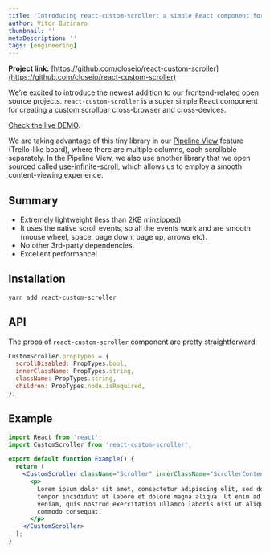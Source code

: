 ```yaml
---
title: 'Introducing react-custom-scroller: a simple React component for creating custom scrollbars'
author: Vitor Buzinaro
thumbnail: ''
metaDescription: ''
tags: [engineering]
---
```


**Project link:** [https://github.com/closeio/react-custom-scroller](https://github.com/closeio/react-custom-scroller)

We’re excited to introduce the newest addition to our frontend-related open source projects. `react-custom-scroller` is a super simple React component for creating a custom scrollbar cross-browser and cross-devices.

[Check the live DEMO](https://closeio.github.io/react-custom-scroller/).

We are taking advantage of this tiny library in our [Pipeline View](https://close.com/pipeline/) feature (Trello-like board), where there are multiple columns, each scrollable separately. In the Pipeline View, we also use another library that we open sourced called [use-infinite-scroll](https://github.com/closeio/use-infinite-scroll), which allows us to employ a smooth content-viewing experience.

## Summary

- Extremely lightweight (less than 2KB minzipped).
- It uses the native scroll events, so all the events work and are smooth (mouse wheel, space, page down, page up, arrows etc).
- No other 3rd-party dependencies.
- Excellent performance!

## Installation

    yarn add react-custom-scroller

## API

The props of `react-custom-scroller` component are pretty straightforward:

```js
CustomScroller.propTypes = {
  scrollDisabled: PropTypes.bool,
  innerClassName: PropTypes.string,
  className: PropTypes.string,
  children: PropTypes.node.isRequired,
};
```

## Example

```jsx
import React from 'react';
import CustomScroller from 'react-custom-scroller';

export default function Example() {
  return (
    <CustomScroller className="Scroller" innerClassName="ScrollerContent">
      <p>
        Lorem ipsum dolor sit amet, consectetur adipiscing elit, sed do eiusmod
        tempor incididunt ut labore et dolore magna aliqua. Ut enim ad minim
        veniam, quis nostrud exercitation ullamco laboris nisi ut aliquip ex ea
        commodo consequat.
      </p>
    </CustomScroller>
  );
}
```
